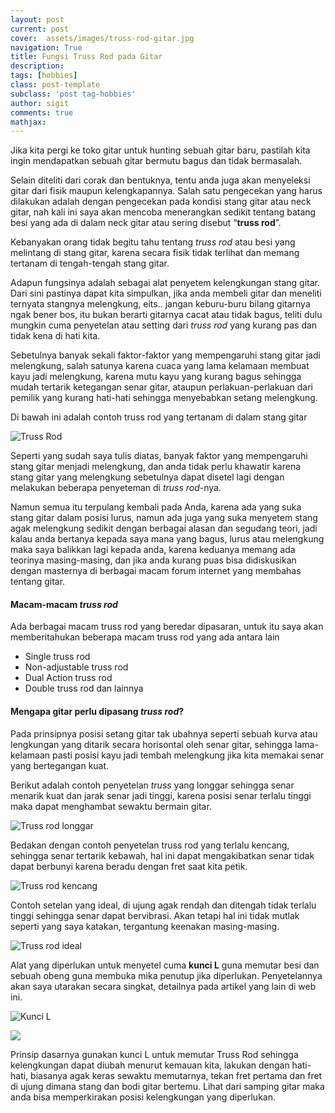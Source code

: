 ```yaml
---
layout: post
current: post
cover:  assets/images/truss-rod-gitar.jpg
navigation: True
title: Fungsi Truss Rod pada Gitar
description:
tags: [hobbies]
class: post-template
subclass: 'post tag-hobbies'
author: sigit
comments: true
mathjax:
---
```


Jika kita pergi ke toko gitar untuk hunting sebuah gitar baru, pastilah kita ingin mendapatkan sebuah gitar bermutu bagus dan tidak bermasalah.

Selain diteliti dari corak dan bentuknya, tentu anda juga akan menyeleksi gitar dari fisik maupun kelengkapannya. Salah satu pengecekan yang harus dilakukan adalah dengan pengecekan pada kondisi stang gitar atau neck gitar, nah kali ini saya akan mencoba menerangkan sedikit tentang batang besi yang ada di dalam neck gitar atau sering disebut “**truss rod**”.

Kebanyakan orang tidak begitu tahu tentang *truss rod* atau besi yang melintang di stang gitar, karena secara fisik tidak terlihat dan memang tertanam di tengah-tengah stang gitar.

Adapun fungsinya adalah sebagai alat penyetem kelengkungan stang gitar. Dari sini pastinya dapat kita simpulkan, jika anda membeli gitar dan meneliti ternyata stangnya melengkung, eits.. jangan keburu-buru bilang gitarnya ngak bener bos, itu bukan berarti gitarnya cacat atau tidak bagus, teliti dulu mungkin cuma penyetelan atau setting dari *truss rod* yang kurang pas dan tidak kena di hati kita.

Sebetulnya banyak sekali faktor-faktor yang mempengaruhi stang gitar jadi melengkung, salah satunya karena cuaca yang lama kelamaan membuat kayu jadi melengkung, karena mutu kayu yang kurang bagus sehingga mudah tertarik ketegangan senar gitar, ataupun perlakuan-perlakuan dari pemilik yang kurang hati-hati sehingga menyebabkan setang melengkung.

Di bawah ini adalah contoh truss rod yang tertanam di dalam stang gitar

![Truss Rod](https://cdn-images-1.medium.com/max/1000/0*S6IUE573ONfAl27W.gif)

Seperti yang sudah saya tulis diatas, banyak faktor yang mempengaruhi stang gitar menjadi melengkung, dan anda tidak perlu khawatir karena stang gitar yang melengkung sebetulnya dapat disetel lagi dengan melakukan beberapa penyeteman di *truss rod*-nya.

Namun semua itu terpulang kembali pada Anda, karena ada yang suka stang gitar dalam posisi lurus, namun ada juga yang suka menyetem stang agak melengkung sedikit dengan berbagai alasan dan segudang teori, jadi kalau anda bertanya kepada saya mana yang bagus, lurus atau melengkung maka saya balikkan lagi kepada anda, karena keduanya memang ada teorinya masing-masing, dan jika anda kurang puas bisa didiskusikan dengan masternya di berbagai macam forum internet yang membahas tentang gitar.

#### Macam-macam *truss rod*

Ada berbagai macam truss rod yang beredar dipasaran, untuk itu saya akan memberitahukan beberapa macam truss rod yang ada antara lain

* Single truss rod
* Non-adjustable truss rod
* Dual Action truss rod
* Double truss rod dan lainnya

#### Mengapa gitar perlu dipasang *truss rod*?

Pada prinsipnya posisi setang gitar tak ubahnya seperti sebuah kurva atau lengkungan yang ditarik secara horisontal oleh senar gitar, sehingga lama-kelamaan pasti posisi kayu jadi tembah melengkung jika kita memakai senar yang bertegangan kuat.

Berikut adalah contoh penyetelan *truss* yang longgar sehingga senar menarik kuat dan jarak senar jadi tinggi, karena posisi senar terlalu tinggi maka dapat menghambat sewaktu bermain gitar.

![Truss rod longgar](https://cdn-images-1.medium.com/max/1000/0*Atyn6oni4jC7TaBT.jpg)

Bedakan dengan contoh penyetelan truss rod yang terlalu kencang, sehingga senar tertarik kebawah, hal ini dapat mengakibatkan senar tidak dapat berbunyi karena beradu dengan fret saat kita petik.

![Truss rod kencang](https://cdn-images-1.medium.com/max/1000/0*CNzgpq9tqKEQG80y.jpg)

Contoh setelan yang ideal, di ujung agak rendah dan ditengah tidak terlalu tinggi sehingga senar dapat bervibrasi. Akan tetapi hal ini tidak mutlak seperti yang saya katakan, tergantung keenakan masing-masing.

![Truss rod ideal](https://cdn-images-1.medium.com/max/1000/0*Bq5rHJ8IRqR0-yNc.jpg)

Alat yang diperlukan untuk menyetel cuma **kunci L** guna memutar besi dan sebuah obeng guna membuka mika penutup jika diperlukan. Penyetelannya akan saya utarakan secara singkat, detailnya pada artikel yang lain di web ini.

![Kunci L](http://static.keymusic.com/products/106674/XL/martin-13wr0001-two-way-truss-rod-wrench.jpg)

![](https://www.taylorguitars.com/sites/default/files/styles/featured_media/public/Truss%20rod%20app%201.jpg)

Prinsip dasarnya gunakan kunci L untuk memutar Truss Rod sehingga kelengkungan dapat diubah menurut kemauan kita, lakukan dengan hati-hati, biasanya agak keras sewaktu memutarnya, tekan fret pertama dan fret di ujung dimana stang dan bodi gitar bertemu. Lihat dari samping gitar maka anda bisa memperkirakan posisi kelengkungan yang diperlukan.